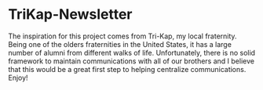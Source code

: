 # TriKap-Newsletter
The inspiration for this project comes from Tri-Kap, my local fraternity. Being one of the olders fraternities in the United States, it has a large number of alumni from different walks of life. Unfortunately, there is no solid framework to maintain communications with all of our brothers and I believe that this would be a great first step to helping centralize communications. Enjoy!


